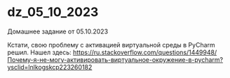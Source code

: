 # dz_05_10_2023

Домашнее задание от 05.10.2023

Кстати, свою проблему с активацией виртуальной среды в PyCharm решил.
Нашел здесь: 
https://ru.stackoverflow.com/questions/1449948/Почему-я-не-могу-активировать-виртуальное-окружение-в-pycharm?ysclid=lnlkogskcp223260182

